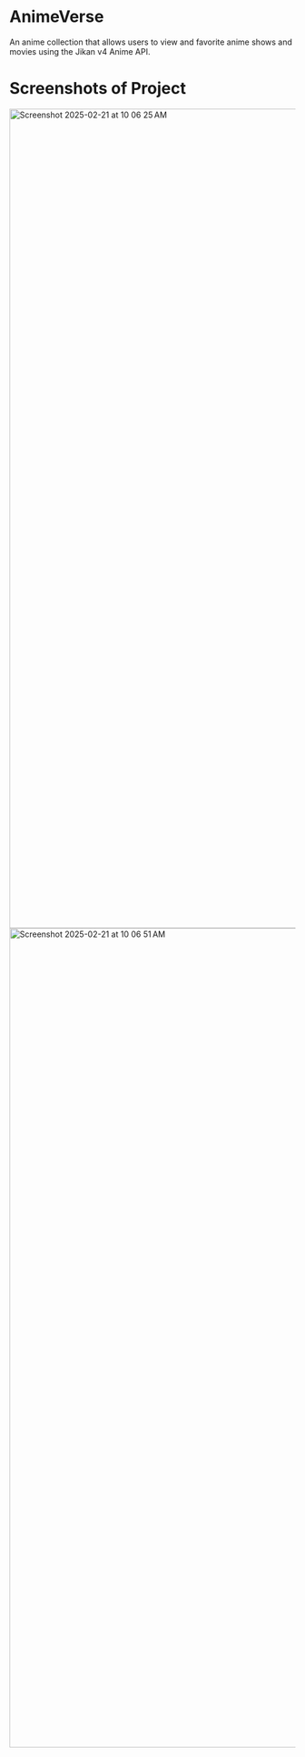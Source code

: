 # AnimeVerse
An anime collection that allows users to view and favorite anime shows and movies using the Jikan v4 Anime API.

# Screenshots of Project
<img width="1440" alt="Screenshot 2025-02-21 at 10 06 25 AM" src="https://github.com/user-attachments/assets/bf7bab1f-7f1c-4e00-8f7c-48de9e3dd0c6" />


<img width="1440" alt="Screenshot 2025-02-21 at 10 06 51 AM" src="https://github.com/user-attachments/assets/163f3a4d-8fdd-4461-9525-236c8f1254c2" />
